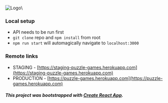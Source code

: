 ![Logo](https://s3.eu-central-1.amazonaws.com/puzzle-games/logo.jpg)\
### Local setup
* API needs to be run first
* `git clone` repo and `npm install` from root
* `npm run start` will automagically navigate to `localhost:3000`
### Remote links
* STAGING - [https://staging-puzzle-games.herokuapp.com](https://staging-puzzle-games.herokuapp.com)
* PRODUCTION - [https://puzzle-games.herokuapp.com](https://puzzle-games.herokuapp.com)
##### This project was bootstrapped with [Create React App](https://github.com/facebookincubator/create-react-app).